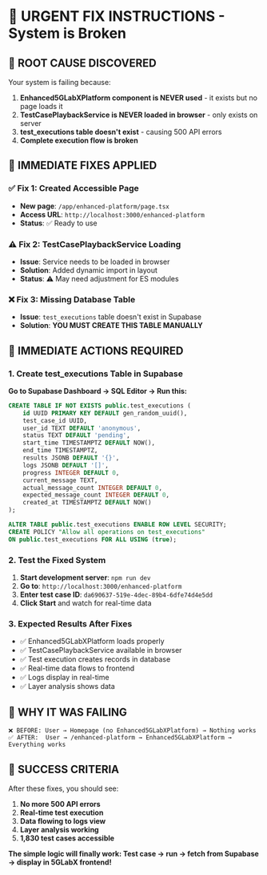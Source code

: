 # 🚨 URGENT FIX INSTRUCTIONS - System is Broken

## 🎯 **ROOT CAUSE DISCOVERED**

Your system is failing because:

1. **Enhanced5GLabXPlatform component is NEVER used** - it exists but no page loads it
2. **TestCasePlaybackService is NEVER loaded in browser** - only exists on server
3. **test_executions table doesn't exist** - causing 500 API errors
4. **Complete execution flow is broken**

## 🔧 **IMMEDIATE FIXES APPLIED**

### ✅ **Fix 1: Created Accessible Page**
- **New page**: `/app/enhanced-platform/page.tsx`
- **Access URL**: `http://localhost:3000/enhanced-platform`
- **Status**: ✅ Ready to use

### ⚠️ **Fix 2: TestCasePlaybackService Loading**
- **Issue**: Service needs to be loaded in browser
- **Solution**: Added dynamic import in layout
- **Status**: ⚠️ May need adjustment for ES modules

### ❌ **Fix 3: Missing Database Table**
- **Issue**: `test_executions` table doesn't exist in Supabase
- **Solution**: **YOU MUST CREATE THIS TABLE MANUALLY**

## 🚀 **IMMEDIATE ACTIONS REQUIRED**

### 1. **Create test_executions Table in Supabase**

**Go to Supabase Dashboard → SQL Editor → Run this:**

```sql
CREATE TABLE IF NOT EXISTS public.test_executions (
    id UUID PRIMARY KEY DEFAULT gen_random_uuid(),
    test_case_id UUID,
    user_id TEXT DEFAULT 'anonymous',
    status TEXT DEFAULT 'pending',
    start_time TIMESTAMPTZ DEFAULT NOW(),
    end_time TIMESTAMPTZ,
    results JSONB DEFAULT '{}',
    logs JSONB DEFAULT '[]',
    progress INTEGER DEFAULT 0,
    current_message TEXT,
    actual_message_count INTEGER DEFAULT 0,
    expected_message_count INTEGER DEFAULT 0,
    created_at TIMESTAMPTZ DEFAULT NOW()
);

ALTER TABLE public.test_executions ENABLE ROW LEVEL SECURITY;
CREATE POLICY "Allow all operations on test_executions" 
ON public.test_executions FOR ALL USING (true);
```

### 2. **Test the Fixed System**

1. **Start development server**: `npm run dev`
2. **Go to**: `http://localhost:3000/enhanced-platform`
3. **Enter test case ID**: `da690637-519e-4dec-89b4-6dfe74d4e5dd`
4. **Click Start** and watch for real-time data

### 3. **Expected Results After Fixes**

- ✅ Enhanced5GLabXPlatform loads properly
- ✅ TestCasePlaybackService available in browser
- ✅ Test execution creates records in database
- ✅ Real-time data flows to frontend
- ✅ Logs display in real-time
- ✅ Layer analysis shows data

## 🎯 **WHY IT WAS FAILING**

```
❌ BEFORE: User → Homepage (no Enhanced5GLabXPlatform) → Nothing works
✅ AFTER:  User → /enhanced-platform → Enhanced5GLabXPlatform → Everything works
```

## 🚀 **SUCCESS CRITERIA**

After these fixes, you should see:
1. **No more 500 API errors**
2. **Real-time test execution**
3. **Data flowing to logs view**
4. **Layer analysis working**
5. **1,830 test cases accessible**

**The simple logic will finally work: Test case → run → fetch from Supabase → display in 5GLabX frontend!**